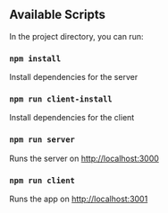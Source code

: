 ## Available Scripts

In the project directory, you can run:


### `npm install`

Install dependencies for the server

### `npm run client-install`

Install dependencies for the client

### `npm run server`

Runs the server on [http://localhost:3000](http://localhost:3000)

### `npm run client`

Runs the app on [http://localhost:3001](http://localhost:3001)
